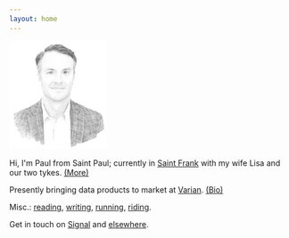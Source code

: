 ```yaml
---
layout: home
---
```

<img src="/assets/og/pmb.sketch.png" width="35%" height="35%">

Hi, I'm Paul from Saint Paul; currently in [Saint Frank](/sf/) with my wife Lisa and our two tykes. [(More)](/infobox/)

Presently bringing data products to market at <a href="https://varian.com" target="_blank">Varian</a>. [(Bio)](/bio/)

Misc.: [reading](/books/), [writing](/blog/), [running](/run/), [riding](/cycling/).

Get in touch on <a href="https://signal.org" target="_blank">Signal</a> and [elsewhere](/contact/).